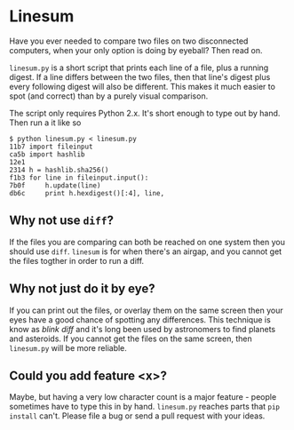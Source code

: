 # Linesum

Have you ever needed to compare two files on two disconnected computers, when your only option is doing by eyeball? Then read on.

`linesum.py` is a short script that prints each line of a file, plus a running digest. If a line differs between the two files, then that line's digest plus every following digest will also be different. This makes it much easier to spot (and correct) than by a purely visual comparison.

The script only requires Python 2.x. It's short enough to type out by hand. Then run a it like so

```
$ python linesum.py < linesum.py 
11b7 import fileinput
ca5b import hashlib
12e1 
2314 h = hashlib.sha256()
f1b3 for line in fileinput.input():
7b0f     h.update(line)
db6c     print h.hexdigest()[:4], line,
```

## Why not use `diff`?

If the files you are comparing can both be reached on one system then you should use `diff`. `linesum` is for when there's an airgap, and you cannot get the files togther in order to run a diff.

## Why not just do it by eye?

If you can print out the files, or overlay them on the same screen then your eyes have a good chance of spotting any differences. This technique is know as *blink diff* and it's long been used by astronomers to find planets and asteroids. If you cannot get the files on the same screen, then `linesum.py` will be more reliable.

## Could you add feature \<x\>?

Maybe, but having a very low character count is a major feature - people sometimes have to type this in by hand. `linesum.py` reaches parts that `pip install` can't. Please file a bug or send a pull request with your ideas.
